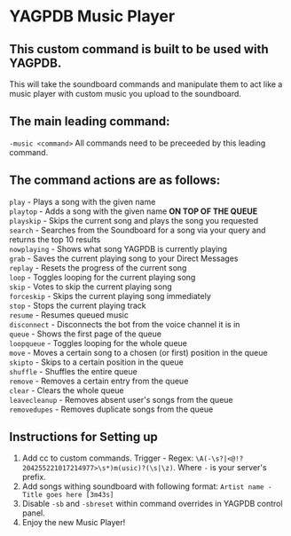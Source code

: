 YAGPDB Music Player
================

## This custom command is built to be used with YAGPDB.
This will take the soundboard commands and manipulate them to act like a music player with custom music you upload to the soundboard.

## The main leading command:
`-music <command>` All commands need to be preceeded by this leading command.

## The command actions are as follows:
`play` - Plays a song with the given name  
`playtop` - Adds a song with the given name **ON TOP OF THE QUEUE**  
`playskip` - Skips the current song and plays the song you requested  
`search` - Searches from the Soundboard for a song via your query and returns the top 10 results  
`nowplaying` - Shows what song YAGPDB is currently playing  
`grab` - Saves the current playing song to your Direct Messages  
`replay` - Resets the progress of the current song  
`loop` - Toggles looping for the current playing song  
`skip` - Votes to skip the current playing song  
`forceskip` - Skips the current playing song immediately  
`stop` - Stops the current playing track  
`resume` - Resumes queued music  
`disconnect` - Disconnects the bot from the voice channel it is in  
`queue` - Shows the first page of the queue  
`loopqueue` - Toggles looping for the whole queue  
`move` - Moves a certain song to a chosen (or first) position in the queue  
`skipto` - Skips to a certain position in the queue  
`shuffle` - Shuffles the entire queue  
`remove` - Removes a certain entry from the queue  
`clear` - Clears the whole queue  
`leavecleanup` - Removes absent user's songs from the queue  
`removedupes` - Removes duplicate songs from the queue

## Instructions for Setting up
1. Add cc to custom commands. Trigger - Regex: `\A(-\s?|<@!?204255221017214977>\s*)m(usic)?(\s|\z)`. Where `-` is your server's prefix.
2. Add songs withing soundboard with following format: `Artist name - Title goes here [3m43s]`
3. Disable `-sb` and `-sbreset` within command overrides in YAGPDB control panel.
4. Enjoy the new Music Player!
